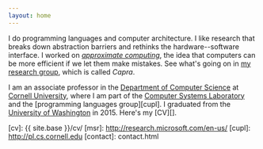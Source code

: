 ```yaml
---
layout: home
---
```

I do programming languages and computer architecture.
I like research that breaks down abstraction barriers and rethinks the hardware--software interface.
I worked on [*approximate computing*][approx], the idea that computers can be more efficient if we let them make mistakes.
See what's going on in [my research group][capra], which is called *Capra*.

[capra]: https://capra.cs.cornell.edu
[approx]: research.html#approximate-computing
[uw cse]: http://www.cs.washington.edu/

I am an associate professor in the [Department of Computer Science][cornellcs] at [Cornell University][cornell], where I am part of the [Computer Systems Laboratory][cls] and the [programming languages group][cupl].
I graduated from the [University of Washington][uw cse] in 2015.
Here's my [CV][].

[cls]: http://www.csl.cornell.edu
[cornell]: http://www.cornell.edu/
[cornellcs]: http://www.cs.cornell.edu/
[RiSE]: http://research.microsoft.com/en-us/groups/rise/
[hmc]: http://www.hmc.edu/
[cv]: {{ site.base }}/cv/
[msr]: http://research.microsoft.com/en-us/
[cupl]: http://pl.cs.cornell.edu
[contact]: contact.html
